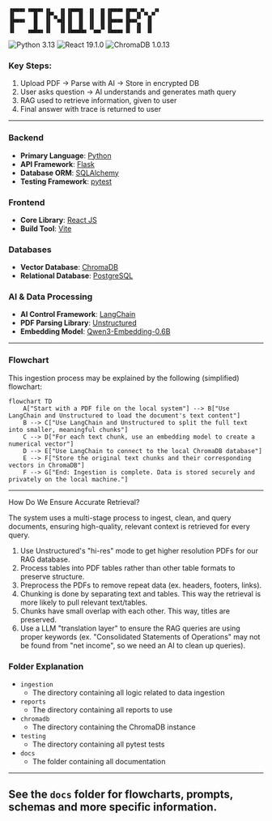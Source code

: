 ```
▗▄▄▄▖▗▄▄▄▖▗▖  ▗▖▗▄▄▄▖ ▗▖ ▗▖▗▄▄▄▖▗▄▄▖▗▖  ▗▖
▐▌     █  ▐▛▚▖▐▌▐▌ ▐▌ ▐▌ ▐▌▐▌   ▐▌ ▐▌▝▚▞▘  
▐▛▀▀▘  █  ▐▌ ▝▜▌▐▌ ▐▌ ▐▌ ▐▌▐▛▀▀▘▐▛▀▚▖ ▐▌  
▐▌   ▗▄█▄▖▐▌  ▐▌▐▙▄▟▙▖▝▚▄▞▘▐▙▄▄▖▐▌ ▐▌ ▐▌                                      
```

![Python 3.13](https://img.shields.io/badge/Python-3.13-blue?logo=python&logoColor=white)
![React 19.1.0](https://img.shields.io/badge/React-19.1.0-blue?logo=react)
![ChromaDB 1.0.13](https://img.shields.io/badge/ChromaDB-1.0.13-blue?logo=python)

### Key Steps:

1. Upload PDF → Parse with AI → Store in encrypted DB
2. User asks question → AI understands and generates math query
3. RAG used to retrieve information, given to user
4. Final answer with trace is returned to user

---

### Backend

- **Primary Language**: [Python](https://www.python.org/)
- **API Framework**: [Flask](https://flask.palletsprojects.com/)
- **Database ORM**: [SQLAlchemy](https://www.sqlalchemy.org/)
- **Testing Framework**: [pytest](https://docs.pytest.org/)

### Frontend

- **Core Library**: [React JS](https://react.dev/)
- **Build Tool**: [Vite](https://vitejs.dev/)

### Databases

- **Vector Database**: [ChromaDB](https://www.trychroma.com/)
- **Relational Database**: [PostgreSQL](https://www.postgresql.org/)

### AI & Data Processing

- **AI Control Framework**: [LangChain](https://www.langchain.com/)
- **PDF Parsing Library**: [Unstructured](https://unstructured.io/)
- **Embedding Model**: [Qwen3-Embedding-0.6B](https://huggingface.co/Qwen/Qwen3-Embedding-0.6B)

---

### Flowchart

This ingestion process may be explained by the following (simplified) flowchart:

```mermaid
flowchart TD
    A["Start with a PDF file on the local system"] --> B["Use LangChain and Unstructured to load the document's text content"]
    B --> C["Use LangChain and Unstructured to split the full text into smaller, meaningful chunks"]
    C --> D["For each text chunk, use an embedding model to create a numerical vector"]
    D --> E["Use LangChain to connect to the local ChromaDB database"]
    E --> F["Store the original text chunks and their corresponding vectors in ChromaDB"]
    F --> G["End: Ingestion is complete. Data is stored securely and privately on the local machine."]
```

---
How Do We Ensure Accurate Retrieval?

The system uses a multi-stage process to ingest, clean, and query documents, ensuring high-quality, relevant context is
retrieved for every query.

1. Use Unstructured's "hi-res" mode to get higher resolution PDFs for our RAG database.
2. Process tables into PDF tables rather than other table formats to preserve structure.
3. Preprocess the PDFs to remove repeat data (ex. headers, footers, links).
4. Chunking is done by separating text and tables. This way the retrieval is more likely to pull relevant text/tables.
5. Chunks have small overlap with each other. This way, titles are preserved.
6. Use a LLM "translation layer" to ensure the RAG queries are using proper keywords (ex. "Consolidated Statements of
   Operations" may not be found from "net income", so we need an AI to clean up queries).

### Folder Explanation

- `ingestion`
    - The directory containing all logic related to data ingestion
- `reports`
    - The directory containing all reports to use
- `chromadb`
    - The directory containing the ChromaDB instance
- `testing`
    - The directory containing all pytest tests
- `docs`
    - The folder containing all documentation

---

## See the `docs` folder for flowcharts, prompts, schemas and more specific information.
